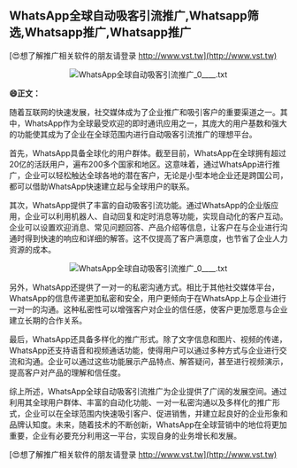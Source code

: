 ## **WhatsApp全球自动吸客引流推广,Whatsapp筛选,Whatsapp推广,Whatsapp推广**

[😍想了解推广相关软件的朋友请登录 http://www.vst.tw](http://www.vst.tw)

 <center><img src="https://vst.tw/MP4/tuiguang/png/8.png" alt="WhatsApp全球自动吸客引流推广_0____.txt"></center>

**😄正文：**

随着互联网的快速发展，社交媒体成为了企业推广和吸引客户的重要渠道之一。其中，WhatsApp作为全球最受欢迎的即时通讯应用之一，其庞大的用户基数和强大的功能使其成为了企业在全球范围内进行自动吸客引流推广的理想平台。

首先，WhatsApp具备全球化的用户群体。截至目前，WhatsApp在全球拥有超过20亿的活跃用户，遍布200多个国家和地区。这意味着，通过WhatsApp进行推广，企业可以轻松触达全球各地的潜在客户，无论是小型本地企业还是跨国公司，都可以借助WhatsApp快速建立起与全球用户的联系。

其次，WhatsApp提供了丰富的自动吸客引流功能。通过WhatsApp的企业版应用，企业可以利用机器人、自动回复和定时消息等功能，实现自动化的客户互动。企业可以设置欢迎消息、常见问题回答、产品介绍等信息，让客户在与企业进行沟通时得到快速的响应和详细的解答。这不仅提高了客户满意度，也节省了企业人力资源的成本。

 <center><img src="https://vst.tw/MP4/tuiguang/png/4.png" alt="WhatsApp全球自动吸客引流推广_0____.txt"></center>

另外，WhatsApp还提供了一对一的私密沟通方式。相比于其他社交媒体平台，WhatsApp的信息传递更加私密和安全，用户更倾向于在WhatsApp上与企业进行一对一的沟通。这种私密性可以增强客户对企业的信任感，使客户更加愿意与企业建立长期的合作关系。

最后，WhatsApp还具备多样化的推广形式。除了文字信息和图片、视频的传递，WhatsApp还支持语音和视频通话功能，使得用户可以通过多种方式与企业进行交流和沟通。企业可以通过这些功能展示产品特点、解答疑问，甚至进行视频演示，提高客户对产品的理解和信任度。

综上所述，WhatsApp全球自动吸客引流推广为企业提供了广阔的发展空间。通过利用其全球用户群体、丰富的自动化功能、一对一私密沟通以及多样化的推广形式，企业可以在全球范围内快速吸引客户、促进销售，并建立起良好的企业形象和品牌认知度。未来，随着技术的不断创新，WhatsApp在全球营销中的地位将更加重要，企业有必要充分利用这一平台，实现自身的业务增长和发展。

[😍想了解推广相关软件的朋友请登录 http://www.vst.tw](http://www.vst.tw)



